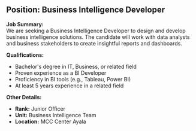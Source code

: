 ## **Position: Business Intelligence Developer**

**Job Summary:**  
We are seeking a Business Intelligence Developer to design and develop business intelligence solutions. The candidate will work with data analysts and business stakeholders to create insightful reports and dashboards.

**Qualifications:**  
- Bachelor's degree in IT, Business, or related field
- Proven experience as a BI Developer
- Proficiency in BI tools (e.g., Tableau, Power BI)
- At least 5 years experience in a related field

**Other Details:**
- **Rank:** Junior Officer
- **Unit:** Business Intelligence Team
- **Location:** MCC Center Ayala